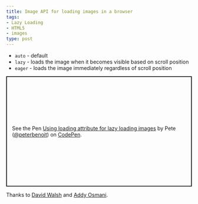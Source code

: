 ```yaml
---
title: Image API for loading images in a browser
tags:
- Lazy Loading
- HTML5
- images
type: post
---
```


<ul>
	<li><code>auto</code> - default</li>
	<li><code>lazy</code> - loads the image when it becomes visible based on scroll position</li>
	<li><code>eager</code> - loads the image immediately regardless of scroll position</li>
</ul>

<p class="codepen" data-height="300" data-theme-id="22720" data-default-tab="js,result" data-user="peterbenoit" data-slug-hash="KKwqQpq" style="height: 300px; box-sizing: border-box; display: flex; align-items: center; justify-content: center; border: 2px solid; margin: 1em 0; padding: 1em;" data-pen-title="Using loading attribute for lazy loading images">
	<span>See the Pen <a href="https://codepen.io/peterbenoit/pen/KKwqQpq">
	Using loading attribute for lazy loading images</a> by Pete (<a href="https://codepen.io/peterbenoit">@peterbenoit</a>)
	on <a href="https://codepen.io">CodePen</a>.</span>
</p>
<script async src="https://static.codepen.io/assets/embed/ei.js"></script>

<p>Thanks to <a href="https://davidwalsh.name/loading-lazy">David Walsh</a> and <a href="https://addyosmani.com/blog/lazy-loading/">Addy Osmani</a>.</p>
